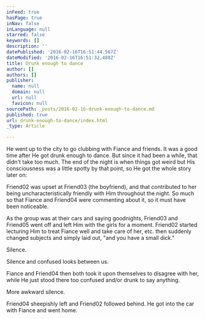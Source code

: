 ```yaml
---
inFeed: true
hasPage: true
inNav: false
inLanguage: null
starred: false
keywords: []
description: ''
datePublished: '2016-02-16T16:51:44.567Z'
dateModified: '2016-02-16T16:51:32.488Z'
title: Drunk enough to dance
author: []
authors: []
publisher:
  name: null
  domain: null
  url: null
  favicon: null
sourcePath: _posts/2016-02-16-drunk-enough-to-dance.md
published: true
url: drunk-enough-to-dance/index.html
_type: Article

---
```

He went up to the city to go clubbing with Fiance and friends. It was a good time after He got drunk enough to dance. But since it had been a while, that didn't take too much. The end of the night is when things got weird but His consciousness was a little spotty by that point, so He got the whole story later on:

Friend02 was upset at Friend03 (the boyfriend), and that contributed to her being uncharacteristically friendly with Him throughout the night. So much so that Fiance and Friend04 were commenting about it, so it must have been noticeable. 

As the group was at their cars and saying goodnights, Friend03 and Friend05 went off and left Him with the girls for a moment. Friend02 started lecturing Him to treat Fiance well and take care of her, etc. then suddenly changed subjects and simply laid out, "and you have a small dick."

Silence. 

Silence and confused looks between us.

Fiance and Friend04 then both took it upon themselves to disagree with her, while He just stood there too confused and/or drunk to say anything.

More awkward silence.

Friend04 sheepishly left and Friend02 followed behind. He got into the car with Fiance and went home.
